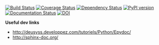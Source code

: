 [![Build Status](https://travis-ci.org/Capitains/MyCapytain.svg)](https://travis-ci.org/Capitains/MyCapytain)
[![Coverage Status](https://coveralls.io/repos/Capitains/MyCapytain/badge.svg?branch=master)](https://coveralls.io/r/Capitains/MyCapytain?branch=master)
[![Dependency Status](https://gemnasium.com/Capitains/MyCapytain.svg)](https://gemnasium.com/Capitains/MyCapytain)
[![PyPI version](https://badge.fury.io/py/MyCapytain.svg)](http://badge.fury.io/py/MyCapytain)
[![Documentation Status](https://readthedocs.org/projects/mycapytain/badge/?version=latest)](https://readthedocs.org/projects/mycapytain/?badge=latest)
[![DOI](https://zenodo.org/badge/doi/10.5281/zenodo.32763.svg)](http://dx.doi.org/10.5281/zenodo.32763)

**Useful dev links**

- http://deusyss.developpez.com/tutoriels/Python/Epydoc/
- http://sphinx-doc.org/
